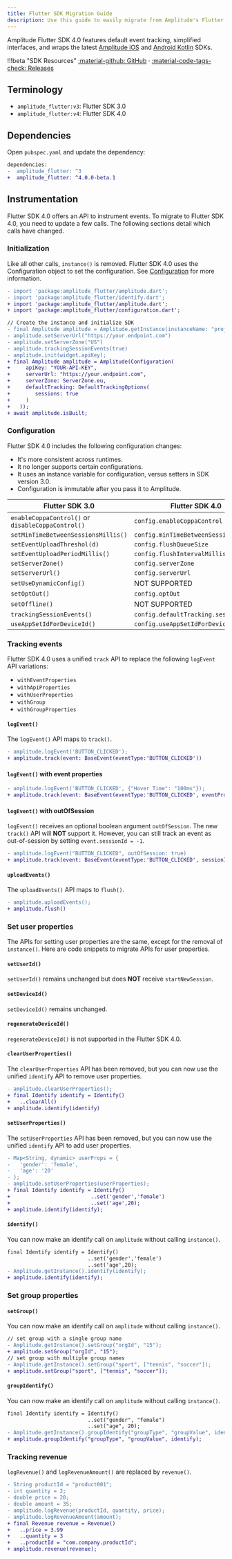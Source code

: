 ```yaml
---
title: Flutter SDK Migration Guide
description: Use this guide to easily migrate from Amplitude's Flutter SDK 3.0 to the Flutter SDK 4.0.
---
```


Amplitude Flutter SDK 4.0 features default event tracking, simplified interfaces, and wraps the latest [Amplitude iOS](/data/sdks/ios-swift/) and [Android Kotlin](/data/sdks/android-kotlin/) SDKs. 

!!!beta "SDK Resources"
     [:material-github: GitHub](https://github.com/amplitude/Amplitude-Flutter/tree/beta) · [:material-code-tags-check: Releases](https://github.com/amplitude/experiment-php-server/releases)

## Terminology

* `amplitude_flutter:v3`: Flutter SDK 3.0
* `amplitude_flutter:v4`: Flutter SDK 4.0

## Dependencies

Open `pubspec.yaml` and update the dependency:

```diff
dependencies:
-  amplitude_flutter: ^3
+  amplitude_flutter: ^4.0.0-beta.1
```

## Instrumentation

Flutter SDK 4.0 offers an API to instrument events. To migrate to Flutter SDK 4.0, you need to update a few calls. The following sections detail which calls have changed.

### Initialization

Like all other calls, `instance()` is removed. Flutter SDK 4.0 uses the Configuration object to set the configuration. See [Configuration](#configuration) for more information.

```diff
- import 'package:amplitude_flutter/amplitude.dart';
- import 'package:amplitude_flutter/identify.dart';
+ import 'package:amplitude_flutter/amplitude.dart';
+ import 'package:amplitude_flutter/configuration.dart';

// Create the instance and initialize SDK
- final Amplitude amplitude = Amplitude.getInstance(instanceName: "project");
- amplitude.setServerUrl("https://your.endpoint.com")
- amplitude.setServerZone("US")
- amplitude.trackingSessionEvents(true)
- amplitude.init(widget.apiKey);
+ final Amplitude amplitude = Amplitude(Configuration(
+     apiKey: "YOUR-API-KEY",
+     serverUrl: "https://your.endpoint.com",
+     serverZone: ServerZone.eu,
+     defaultTracking: DefaultTrackingOptions(
+        sessions: true
+     )
+   ));
+ await amplitude.isBuilt;
```

### Configuration

Flutter SDK 4.0 includes the following configuration changes:

* It's more consistent across runtimes.
* It no longer supports certain configurations.
* It uses an instance variable for configuration, versus setters in SDK version 3.0.
* Configuration is immutable after you pass it to Amplitude.

|Flutter SDK 3.0                      |Flutter SDK 4.0                     |
|-------------------------------------|------------------------------------|
| `enableCoppaControl()` or `disableCoppaControl()` | `config.enableCoppaControl`         |
| `setMinTimeBetweenSessionsMillis()` | `config.minTimeBetweenSessionsMillis` |
| `setEventUploadThreshol(d)`         | `config.flushQueueSize`            |
| `setEventUploadPeriodMillis()`      | `config.flushIntervalMillis`       |
| `setServerZone()`                   | `config.serverZone`                |
| `setServerUrl()`                    | `config.serverUrl`                 |
| `setUseDynamicConfig()`             | NOT SUPPORTED                      |
| `setOptOut()`                       | `config.optOut`                    |
| `setOffline()`                      | NOT SUPPORTED                      |
| `trackingSessionEvents()`           | `config.defaultTracking.sessions`  |
| `useAppSetIdForDeviceId()`          | `config.useAppSetIdForDeviceId`    |

### Tracking events

Flutter SDK 4.0 uses a unified `track` API to replace the following `logEvent` API variations:

* `withEventProperties`
* `withApiProperties`
* `withUserProperties`
* `withGroup`
* `withGroupProperties`

#### `logEvent()`

The `logEvent()` API maps to `track()`.

```diff
- amplitude.logEvent('BUTTON_CLICKED');
+ amplitude.track(event: BaseEvent(eventType:'BUTTON_CLICKED'))
```

#### `logEvent()` with event properties

```diff
- amplitude.logEvent('BUTTON_CLICKED', {"Hover Time": "100ms"});
+ amplitude.track(event: BaseEvent(eventType:'BUTTON_CLICKED', eventProperties: {"Hover Time": "100ms"}))
```

#### `logEvent()` with outOfSession

`logEvent()` receives an optional boolean argument `outOfSession`. The new `track()` API will **NOT** support it. However, you can still track an event as out-of-session by setting `event.sessionId = -1`.

```diff
- amplitude.logEvent("BUTTON_CLICKED", outOfSession: true)
+ amplitude.track(event: BaseEvent(eventType:'BUTTON_CLICKED', sessionId: -1))
```

#### `uploadEvents()`

The `uploadEvents()` API maps to `flush()`.

```diff
- amplitude.uploadEvents();
+ amplitude.flush()
```

### Set user properties

The APIs for setting user properties are the same, except for the removal of `instance()`. Here are code snippets to migrate APIs for user properties.

#### `setUserId()`

`setUserId()` remains unchanged but does **NOT** receive `startNewSession`.

#### `setDeviceId()`

`setDeviceId()` remains unchanged.

#### `regenerateDeviceId()`

`regenerateDeviceId()` is not supported in the Flutter SDK 4.0.

#### `clearUserProperties()`

The `clearUserProperties` API has been removed, but you can now use the unified `identify` API to remove user properties. 

```diff
- amplitude.clearUserProperties();
+ final Identify identify = Identify()
+   ..clearAll()
+ amplitude.identify(identify)
```

#### `setUserProperties()`

The `setUserProperties` API has been removed, but you can now use the unified `identify` API to add user properties. 

```diff
- Map<String, dynamic> userProps = {
-   'gender': 'female',
-   'age': '20'
- };
- amplitude.setUserProperties(userProperties);
+ final Identify identify = Identify()
+                          ..set('gender','female')
+                          ..set('age',20);
+ amplitude.identify(identify);
```

#### `identify()`

You can now make an identify call on `amplitude` without calling `instance()`.

```diff
final Identify identify = Identify()
                          ..set('gender','female')
                          ..set('age',20);
- Amplitude.getInstance().identify(identify);
+ amplitude.identify(identify);
```

### Set group properties

#### `setGroup()`

You can now make an identify call on `amplitude` without calling `instance()`.

```diff
// set group with a single group name
- Amplitude.getInstance().setGroup("orgId", "15");
+ amplitude.setGroup("orgId", "15");
// set group with multiple group names
- Amplitude.getInstance().setGroup("sport", ["tennis", "soccer"]);
+ amplitude.setGroup("sport", ["tennis", "soccer"]);
```

#### `groupIdentify()`

You can now make an identify call on `amplitude` without calling `instance()`.

```diff
final Identify identify = Identify()
                          ..set("gender", "female")
                          ..set("age", 20);
- Amplitude.getInstance().groupIdentify("groupType", "groupValue", identify);
+ amplitude.groupIdentify("groupType", "groupValue", identify);
```

### Tracking revenue

`logRevenue()` and `logRevenueAmount()` are replaced by `revenue()`.

```diff
- String productId = "product001";
- int quantity = 2;
- double price = 20;
- double amount = 35;
- amplitude.logRevenue(productId, quantity, price);
- amplitude.logRevenueAmount(amount);
+ final Revenue revenue = Revenue()
+   ..price = 3.99
+   ..quantity = 3
+   ..productId = "com.company.productId";
+ amplitude.revenue(revenue);
```
